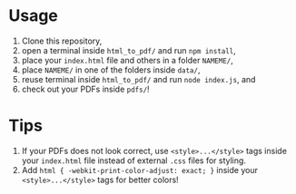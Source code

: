 # Usage

1. Clone this repository,
1. open a terminal inside `html_to_pdf/` and run `npm install`,
1. place your `index.html` file and others in a folder `NAMEME/`,
1. place `NAMEME/` in one of the folders inside `data/`,
1. reuse terminal inside `html_to_pdf/` and run `node index.js`, and
1. check out your PDFs inside `pdfs/`!

# Tips

1. If your PDFs does not look correct, use `<style>...</style>` tags inside your `index.html` file instead of external `.css` files for styling.
1. Add `html { -webkit-print-color-adjust: exact; }` inside your `<style>...</style>` tags for better colors!
